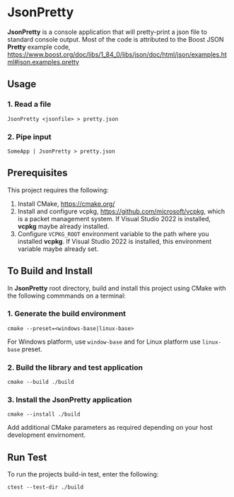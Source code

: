 # JsonPretty
__JsonPretty__ is a console application that will pretty-print a json file to standard console output.
Most of the code is attributed to the Boost JSON __Pretty__ example code, 
https://www.boost.org/doc/libs/1_84_0/libs/json/doc/html/json/examples.html#json.examples.pretty

## Usage

### 1. Read a file
    JsonPretty <jsonfile> > pretty.json

### 2. Pipe input
    SomeApp | JsonPretty > pretty.json

## Prerequisites
This project requires the following:

1. Install CMake, https://cmake.org/
2. Install and configure vcpkg, https://github.com/microsoft/vcpkg, which is a packet management system.  If Visual Studio 2022 is installed, __vcpkg__ maybe already installed.
3. Configure `VCPKG_ROOT` environment variable to the path where you installed __vcpkg__.  If Visual Studio 2022 is installed, this environment variable maybe already set.

## To Build and Install
In __JsonPretty__ root directory, build and install this project using CMake with the following commmands on a terminal:

### 1. Generate the build environment
    cmake --preset=<windows-base|linux-base>

For Windows platform, use `window-base` and for Linux platform use `linux-base` preset.

### 2. Build the library and test application
    cmake --build ./build

### 3. Install the JsonPretty application
    cmake --install ./build

Add additional CMake parameters as required depending on your host development envirnoment.

## Run Test
To run the projects build-in test, enter the following:

    ctest --test-dir ./build
